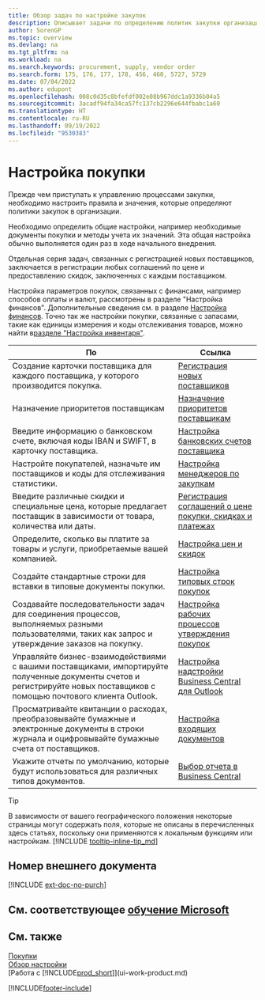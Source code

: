 ```yaml
---
title: Обзор задач по настройке закупок
description: Описывает задачи по определению политик закупки организации и настройки процессы покупки.
author: SorenGP
ms.topic: overview
ms.devlang: na
ms.tgt_pltfrm: na
ms.workload: na
ms.search.keywords: procurement, supply, vendor order
ms.search.form: 175, 176, 177, 178, 456, 460, 5727, 5729
ms.date: 07/04/2022
ms.author: edupont
ms.openlocfilehash: 008c0d35c8bfefdf002e08b967ddc1a9336b04a5
ms.sourcegitcommit: 3acadf94fa34ca57fc137cb2296e644fbabc1a60
ms.translationtype: HT
ms.contentlocale: ru-RU
ms.lasthandoff: 09/19/2022
ms.locfileid: "9530383"
---
```

# <a name="setting-up-purchasing"></a>Настройка покупки

Прежде чем приступать к управлению процессами закупки, необходимо настроить правила и значения, которые определяют политики закупок в организации.

Необходимо определить общие настройки, например необходимые документы покупки и методы учета их значений. Эта общая настройка обычно выполняется один раз в ходе начального внедрения.

Отдельная серия задач, связанных с регистрацией новых поставщиков, заключается в регистрации любых соглашений по цене и предоставлению скидок, заключенных с каждым поставщиком.

Настройка параметров покупок, связанных с финансами, например способов оплаты и валют, рассмотрены в разделе "Настройка финансов". Дополнительные сведения см. в разделе [Настройка финансов](finance-setup-finance.md). Точно так же настройки покупки, связанные с запасами, такие как единицы измерения и коды отслеживания товаров, можно найти в[разделе "Настройка инвентаря"](inventory-setup-inventory.md).

| По | Ссылка |
| --- | --- |
| Создание карточки поставщика для каждого поставщика, у которого производится покупка. |[Регистрация новых поставщиков](purchasing-how-register-new-vendors.md) |
| Назначение приоритетов поставщикам |[Назначение приоритетов поставщикам](purchasing-how-prioritize-vendors.md) |
| Введите информацию о банковском счете, включая коды IBAN и SWIFT, в карточку поставщика. | [Настройка банковских счетов поставщика](purchasing-how-set-up-vendors-bank-accounts.md) |
| Настройте покупателей, назначьте им поставщиков и коды для отслеживания статистики. |[Настройка менеджеров по закупкам](purchasing-how-setup-purchasers.md) |
| Введите различные скидки и специальные цена, которые предлагает поставщик в зависимости от товара, количества или даты. |[Регистрация соглашений о цене покупки, скидках и платежах](purchasing-how-record-purchase-price-discount-payment-agreements.md) |
| Определите, сколько вы платите за товары и услуги, приобретаемые вашей компанией.  | [Настройка цен и скидок](across-prices-and-discounts.md) |
| Создайте стандартные строки для вставки в типовые документы покупки. | [Настройка типовых строк покупок](purchasing-how-work-recurring-purchase-lines.md) |
| Создавайте последовательности задач для соединения процессов, выполняемых разными пользователями, таких как запрос и утверждение заказов на покупку. | [Настройка рабочих процессов утверждения покупок](across-set-up-workflows.md) |
| Управляйте бизнес-взаимодействиями с вашими поставщиками, импортируйте полученные документы счетов и регистрируйте новых поставщиков с помощью почтового клиента Outlook. | [Настройка надстройки Business Central для Outlook](admin-outlook.md) |
| Просматривайте квитанции о расходах, преобразовывайте бумажные и электронные документы в строки журнала и оцифровывайте бумажные счета от поставщиков. | [Настройка входящих документов](across-how-setup-income-documents.md) |
| Укажите отчеты по умолчанию, которые будут использоваться для различных типов документов. |[Выбор отчета в Business Central](across-report-selections.md)|

> [!TIP]
> В зависимости от вашего географического положения некоторые страницы могут содержать поля, которые не описаны в перечисленных здесь статьях, поскольку они применяются к локальным функциям или настройкам. [!INCLUDE [tooltip-inline-tip_md](includes/tooltip-inline-tip_md.md)]

## <a name="external-document-number"></a>Номер внешнего документа

[!INCLUDE [ext-doc-no-purch](includes/ext-doc-no-purch.md)]

## <a name="see-related-microsoft-training"></a>См. соответствующее [обучение Microsoft](/training/paths/trade-get-started-dynamics-365-business-central/)

## <a name="see-also"></a>См. также

[Покупки](purchasing-manage-purchasing.md)  
[Обзор настройки](setup.md)  
[Работа с [!INCLUDE[prod_short](includes/prod_short.md)]](ui-work-product.md)

[!INCLUDE[footer-include](includes/footer-banner.md)]
